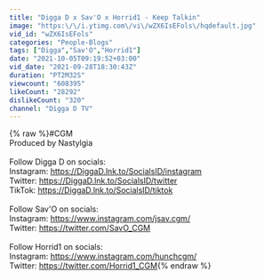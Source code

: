 ```yaml
---
title: "Digga D x Sav'O x Horrid1 - Keep Talkin"
image: "https:\/\/i.ytimg.com\/vi\/wZX6IsEFols\/hqdefault.jpg"
vid_id: "wZX6IsEFols"
categories: "People-Blogs"
tags: ["Digga","Sav'O","Horrid1"]
date: "2021-10-05T09:19:52+03:00"
vid_date: "2021-09-28T18:30:43Z"
duration: "PT2M32S"
viewcount: "608395"
likeCount: "28292"
dislikeCount: "320"
channel: "Digga D TV"
---
```

{% raw %}#CGM <br />Produced by Nastylgia<br /><br />Follow Digga D on socials:<br />Instagram: <a rel="nofollow" target="blank" href="https://DiggaD.lnk.to/SocialsID/instagram">https://DiggaD.lnk.to/SocialsID/instagram</a> <br />Twitter: <a rel="nofollow" target="blank" href="https://DiggaD.lnk.to/SocialsID/twitter">https://DiggaD.lnk.to/SocialsID/twitter</a> <br />TikTok: <a rel="nofollow" target="blank" href="https://DiggaD.lnk.to/SocialsID/tiktok">https://DiggaD.lnk.to/SocialsID/tiktok</a> <br /><br />Follow Sav'O on socials:<br />Instagram: <a rel="nofollow" target="blank" href="https://www.instagram.com/jsav.cgm/">https://www.instagram.com/jsav.cgm/</a> <br />Twitter: <a rel="nofollow" target="blank" href="https://twitter.com/SavO_CGM">https://twitter.com/SavO_CGM</a><br /><br />Follow Horrid1 on socials:<br />Instagram: <a rel="nofollow" target="blank" href="https://www.instagram.com/hunchcgm/">https://www.instagram.com/hunchcgm/</a><br />Twitter: <a rel="nofollow" target="blank" href="https://twitter.com/Horrid1_CGM">https://twitter.com/Horrid1_CGM</a>{% endraw %}

